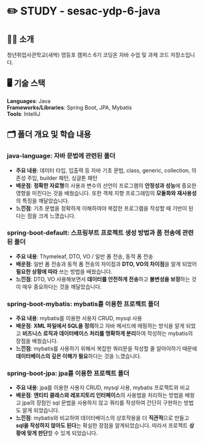 # ✏️ STUDY - sesac-ydp-6-java

## 👋🏻 소개
청년취업사관학교(새싹) 영등포 캠퍼스 6기 코딩온 자바 수업 및 과제 코드 저장소입니다.

## 🖥️ 기술 스택
**Languages**: Java <br>
**Frameworks/Libraries**: Spring Boot, JPA, Mybatis <br>
**Tools**: IntelliJ <br>

## 🗂️ 폴더 개요 및 학습 내용
### java-language: 자바 문법에 관련된 폴더
- **주요 내용**: 데이터 타입, 입출력 등 자바 기초 문법, class, generic, collection, 의존성 주입, builder 패턴, 싱글톤 패턴
- **배운점**: **정확한 자료형**의 사용과 변수의 선언이 프로그램의 **안정성과 성능**에 중요한 영향을 미친다는 것을 배웠습니다. 또한 객체 지향 프로그래밍의 **모듈화와 재사용성**의 특징을 깨달았습니다.
- **느낀점**: 기초 문법을 정확하게 이해하여야 복잡한 프로그램을 작성할 때 기반이 된다는 점을 크게 느꼈습니다.

### spring-boot-default: 스프링부트 프로젝트 생성 방법과 폼 전송에 관련된 폴더
- **주요 내용**: Thymeleaf, DTO, VO / 일반 폼 전송, 동적 폼 전송
- **배운점**: 일반 폼 전송과 동적 폼 전송의 차이점과 **DTO, VO의 차이점**을 알게 되었어 **필요한 상황에 따라** 쓰는 방법을 배웠습니다.
- **느낀점**: DTO, VO 사용해보면서 **데이터를 안전하게 전송**하고 **불변성을 보장**하는 것이 매우 중요하다는 것을 깨달았습니다.

### spring-boot-mybatis: mybatis를 이용한 프로젝트 폴더
- **주요 내용**: mybatis를 이용한 사용자 CRUD, mysql 사용
- **배운점**: **XML 파일에서 SQL을 정의**하고 자바 메서드에 매핑하는 방식을 알게 되었고 **비즈니스 로직과 데이터베이스 처리를 명확하게 분리**하여 작성하는 mybatis의 장점을 배웠습니다.
- **느낀점**: mybatis를 사용하기 위해서 복잡한 쿼리문을 작성할 줄 알아야하기 때문에 **데이터베이스의 깊은 이해가 필요**하다는 것을 느꼈습니다.

### spring-boot-jpa: jpa를 이용한 프로젝트 폴더
  - **주요 내용**: jpa를 이용한 사용자 CRUD, mysql 사용, mybatis 프로젝트와 비교
  - **배운점**: **엔티티 클래스와 레포지토리 인터페이스**의 사용법을 처리하는 방법을 배웠고 jpa의 장점인 sql 문법을 사용하지 않고 쿼리를 작성하여 간단히 구현하는 방법도 알게 되었습니다.
  - **느낀점**: mybatis와 비교하여 데이터베이스의 상호작용을 더 **직관적**으로 만들고 **sql을 작성하지 않아도 된다**는 확실한 장점을 알게되었습니다. 따라서 프로젝트 **상황에 맞게 판단**할 수 있게 되었습니다.
